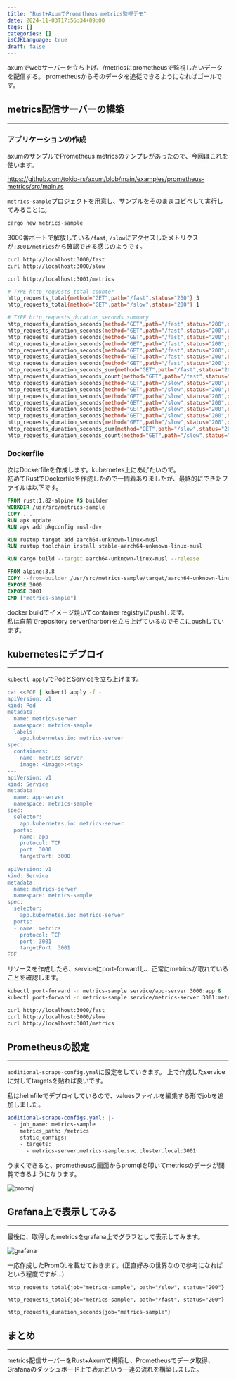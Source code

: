 ```yaml
---
title: "Rust+AxumでPrometheus metrics監視デモ"
date: 2024-11-03T17:56:34+09:00
tags: []
categories: []
isCJKLanguage: true
draft: false
---
```


axumでwebサーバーを立ち上げ、/metricsにprometheusで監視したいデータを配信する。
prometheusからそのデータを追従できるようになればゴールです。

## metrics配信サーバーの構築

---

### アプリケーションの作成

axumのサンプルでPrometheus metricsのテンプレがあったので、今回はこれを使います。

<https://github.com/tokio-rs/axum/blob/main/examples/prometheus-metrics/src/main.rs>

`metrics-sample`プロジェクトを用意し、サンプルをそのままコピペして実行してみることに。

```sh
cargo new metrics-sample
```

3000番ポートで解放している`/fast`, `/slow`にアクセスしたメトリクスが`:3001/metrics`から確認できる感じのようです。

```sh
curl http://localhost:3000/fast
curl http://localhost:3000/slow
```

```sh
curl http://localhost:3001/metrics

# TYPE http_requests_total counter
http_requests_total{method="GET",path="/fast",status="200"} 3
http_requests_total{method="GET",path="/slow",status="200"} 1

# TYPE http_requests_duration_seconds summary
http_requests_duration_seconds{method="GET",path="/fast",status="200",quantile="0"} 0.000014042
http_requests_duration_seconds{method="GET",path="/fast",status="200",quantile="0.5"} 0.000014041405714754268
http_requests_duration_seconds{method="GET",path="/fast",status="200",quantile="0.9"} 0.000014041405714754268
http_requests_duration_seconds{method="GET",path="/fast",status="200",quantile="0.95"} 0.000014041405714754268
http_requests_duration_seconds{method="GET",path="/fast",status="200",quantile="0.99"} 0.000014041405714754268
http_requests_duration_seconds{method="GET",path="/fast",status="200",quantile="0.999"} 0.000014041405714754268
http_requests_duration_seconds{method="GET",path="/fast",status="200",quantile="1"} 0.000014042
http_requests_duration_seconds_sum{method="GET",path="/fast",status="200"} 0.000080042
http_requests_duration_seconds_count{method="GET",path="/fast",status="200"} 3
http_requests_duration_seconds{method="GET",path="/slow",status="200",quantile="0"} 1.005358
http_requests_duration_seconds{method="GET",path="/slow",status="200",quantile="0.5"} 1.0053140648369352
http_requests_duration_seconds{method="GET",path="/slow",status="200",quantile="0.9"} 1.0053140648369352
http_requests_duration_seconds{method="GET",path="/slow",status="200",quantile="0.95"} 1.0053140648369352
http_requests_duration_seconds{method="GET",path="/slow",status="200",quantile="0.99"} 1.0053140648369352
http_requests_duration_seconds{method="GET",path="/slow",status="200",quantile="0.999"} 1.0053140648369352
http_requests_duration_seconds{method="GET",path="/slow",status="200",quantile="1"} 1.005358
http_requests_duration_seconds_sum{method="GET",path="/slow",status="200"} 1.005358
http_requests_duration_seconds_count{method="GET",path="/slow",status="200"} 1
```

### Dockerfile

次はDockerfileを作成します。kubernetes上にあげたいので。  
初めてRustでDockerfileを作成したので一悶着ありましたが、最終的にできたファイルは以下です。

```Dockerfile
FROM rust:1.82-alpine AS builder
WORKDIR /usr/src/metrics-sample
COPY . .
RUN apk update
RUN apk add pkgconfig musl-dev

RUN rustup target add aarch64-unknown-linux-musl
RUN rustup toolchain install stable-aarch64-unknown-linux-musl

RUN cargo build --target aarch64-unknown-linux-musl --release

FROM alpine:3.8
COPY --from=builder /usr/src/metrics-sample/target/aarch64-unknown-linux-musl/release/metrics-sample /usr/local/bin/metrics-sample
EXPOSE 3000
EXPOSE 3001
CMD ["metrics-sample"]
```

docker buildでイメージ焼いてcontainer registryにpushします。  
私は自前でrepository server(harbor)を立ち上げているのでそこにpushしています。  

## kubernetesにデプロイ

---

`kubectl apply`でPodとServiceを立ち上げます。

```sh
cat <<EOF | kubectl apply -f -
apiVersion: v1
kind: Pod
metadata:
  name: metrics-server
  namespace: metrics-sample
  labels:
    app.kubernetes.io: metrics-server
spec:
  containers:
  - name: metrics-server
    image: <image>:<tag>
---
apiVersion: v1
kind: Service
metadata:
  name: app-server
  namespace: metrics-sample
spec:
  selector:
    app.kubernetes.io: metrics-server
  ports:
  - name: app
    protocol: TCP
    port: 3000
    targetPort: 3000
---
apiVersion: v1
kind: Service
metadata:
  name: metrics-server
  namespace: metrics-sample
spec:
  selector:
    app.kubernetes.io: metrics-server
  ports:
  - name: metrics
    protocol: TCP
    port: 3001
    targetPort: 3001
EOF
```

リソースを作成したら、serviceにport-forwardし、正常にmetricsが取れていることを確認します。  

```sh
kubectl port-forward -n metrics-sample service/app-server 3000:app &
kubectl port-forward -n metrics-sample service/metrics-server 3001:metrics &
```

```sh
curl http://localhost:3000/fast
curl http://localhost:3000/slow
curl http://localhost:3001/metrics
```

## Prometheusの設定

---

`additional-scrape-config.ymal`に設定をしていきます。
上で作成したserviceに対してtargetsを貼れば良いです。  

私はhelmfileでデプロイしているので、valuesファイルを編集する形でjobを追加しました。

```yaml
additional-scrape-configs.yaml: |-
  - job_name: metrics-sample
    metrics_path: /metrics
    static_configs:
    - targets:
      - metrics-server.metrics-sample.svc.cluster.local:3001
```

うまくできると、prometheusの画面からpromqlを叩いてmetricsのデータが閲覧できるようになります。  

![promql](https://minio.supaperman.net/blog-images/Capture-2024-11-04-022328.png)  

## Grafana上で表示してみる

---

最後に、取得したmetricsをgrafana上でグラフとして表示してみます。  

![grafana](https://minio.supaperman.net/blog-images/Capture-2024-11-04-164205.png)  

一応作成したPromQLを載せておきます。(正直好みの世界なので参考になればという程度ですが...)

```promql
http_requests_total{job="metrics-sample", path="/slow", status="200"}
```

```promql
http_requests_total{job="metrics-sample", path="/fast", status="200"}
```

```promql
http_requests_duration_seconds{job="metrics-sample"}
```

## まとめ

---

metrics配信サーバーをRust+Axumで構築し、Prometheusでデータ取得、Grafanaのダッシュボード上で表示という一連の流れを構築しました。

